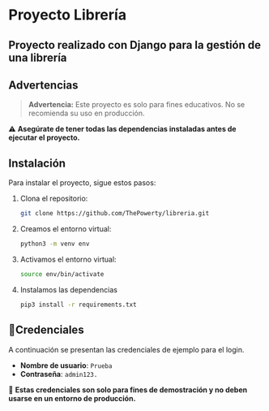 # Proyecto Librería
## Proyecto realizado con Django para la gestión de una librería

## Advertencias

> **Advertencia:** Este proyecto es solo para fines educativos. No se recomienda su uso en producción.

⚠️ **Asegúrate de tener todas las dependencias instaladas antes de ejecutar el proyecto.**

## Instalación

Para instalar el proyecto, sigue estos pasos:
1. Clona el repositorio:
    
    ```bash
    git clone https://github.com/ThePowerty/libreria.git
    ```

2. Creamos el entorno virtual:
    
    ```bash
    python3 -m venv env
    ```

3. Activamos el entorno virtual:
    
    ```bash
    source env/bin/activate
    ```

4. Instalamos las dependencias
    
    ```bash
    pip3 install -r requirements.txt
    ```

## 📝Credenciales

A continuación se presentan las credenciales de ejemplo para el login. 

- **Nombre de usuario**: `Prueba`
- **Contraseña**: `admin123.`

🚨 **Estas credenciales son solo para fines de demostración y no deben usarse en un entorno de producción.**